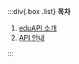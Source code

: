 :::div{.box .list}
**목차**

1.  [eduAPI 소개](/eduAPI/info/intro)
2.  [API 안내](/eduAPI/info/guide)

:::

